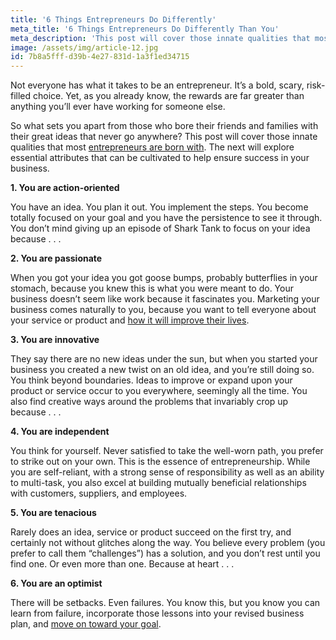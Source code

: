 ```yaml
---
title: '6 Things Entrepreneurs Do Differently'
meta_title: '6 Things Entrepreneurs Do Differently Than You'
meta_description: 'This post will cover those innate qualities that most entrepreneurs are born with. The next will explore essential attributes that can be cultivated to help ensure success in your business.'
image: /assets/img/article-12.jpg
id: 7b8a5fff-d39b-4e27-831d-1a3f1ed34715
---
```

Not everyone has what it takes to be an entrepreneur. It’s a bold, scary, risk-filled choice. Yet, as you already know, the rewards are far greater than anything you’ll ever have working for someone else.

So what sets you apart from those who bore their friends and families with their great ideas that never go anywhere? This post will cover those innate qualities that most [entrepreneurs are born with](https://www.oneparkfinancial.com/blog/strengths-baby-boomers-gen-x-millennials-entrepreneurs). The next will explore essential attributes that can be cultivated to help ensure success in your business.

<strong>1. You are action-oriented</strong>

You have an idea. You plan it out. You implement the steps. You become totally focused on your goal and you have the persistence to see it through. You don’t mind giving up an episode of Shark Tank to focus on your idea because . . .

<strong>2. You are passionate</strong>

When you got your idea you got goose bumps, probably butterflies in your stomach, because you knew this is what you were meant to do. Your business doesn’t seem like work because it fascinates you. Marketing your business comes naturally to you, because you want to tell everyone about your service or product and [how it will improve their lives](https://www.oneparkfinancial.com/about-us).

<strong>3. You are innovative</strong>

They say there are no new ideas under the sun, but when you started your business you created a new twist on an old idea, and you’re still doing so. You think beyond boundaries. Ideas to improve or expand upon your product or service occur to you everywhere, seemingly all the time. You also find creative ways around the problems that invariably crop up because . . .

<strong>4. You are independent</strong>

You think for yourself. Never satisfied to take the well-worn path, you prefer to strike out on your own. This is the essence of entrepreneurship. While you are self-reliant, with a strong sense of responsibility as well as an ability to multi-task, you also excel at building mutually beneficial relationships with customers, suppliers, and employees.

<strong>5. You are tenacious</strong>

Rarely does an idea, service or product succeed on the first try, and certainly not without glitches along the way. You believe every problem (you prefer to call them “challenges”) has a solution, and you don’t rest until you find one. Or even more than one. Because at heart . . .

<strong>6. You are an optimist</strong>

There will be setbacks. Even failures. You know this, but you know you can learn from failure, incorporate those lessons into your revised business plan, and [move on toward your goal](https://www.oneparkfinancial.com/pre-qualification).